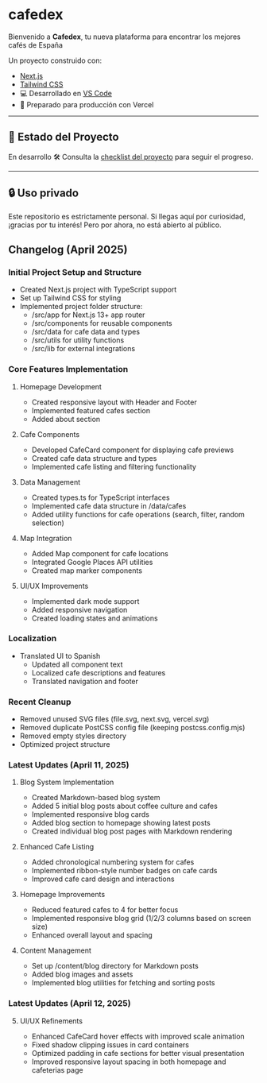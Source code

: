 # cafedex

Bienvenido a **Cafedex**, tu nueva plataforma para encontrar los mejores cafés de España

Un proyecto construido con:

- [Next.js](https://nextjs.org/)
- [Tailwind CSS](https://tailwindcss.com/)
- 💻 Desarrollado en [VS Code](https://code.visualstudio.com/)
- 🚀 Preparado para producción con Vercel

---

## 🚧 Estado del Proyecto

En desarrollo 🛠️
Consulta la [checklist del proyecto](#) para seguir el progreso.

---

## 🔒 Uso privado

Este repositorio es estrictamente personal. Si llegas aquí por curiosidad, ¡gracias por tu interés! Pero por ahora, no está abierto al público.

## Changelog (April 2025)

### Initial Project Setup and Structure

- Created Next.js project with TypeScript support
- Set up Tailwind CSS for styling
- Implemented project folder structure:
  - /src/app for Next.js 13+ app router
  - /src/components for reusable components
  - /src/data for cafe data and types
  - /src/utils for utility functions
  - /src/lib for external integrations

### Core Features Implementation

1. Homepage Development

   - Created responsive layout with Header and Footer
   - Implemented featured cafes section
   - Added about section

2. Cafe Components

   - Developed CafeCard component for displaying cafe previews
   - Created cafe data structure and types
   - Implemented cafe listing and filtering functionality

3. Data Management

   - Created types.ts for TypeScript interfaces
   - Implemented cafe data structure in /data/cafes
   - Added utility functions for cafe operations (search, filter, random selection)

4. Map Integration

   - Added Map component for cafe locations
   - Integrated Google Places API utilities
   - Created map marker components

5. UI/UX Improvements
   - Implemented dark mode support
   - Added responsive navigation
   - Created loading states and animations

### Localization

- Translated UI to Spanish
  - Updated all component text
  - Localized cafe descriptions and features
  - Translated navigation and footer

### Recent Cleanup

- Removed unused SVG files (file.svg, next.svg, vercel.svg)
- Removed duplicate PostCSS config file (keeping postcss.config.mjs)
- Removed empty styles directory
- Optimized project structure

### Latest Updates (April 11, 2025)

1. Blog System Implementation

   - Created Markdown-based blog system
   - Added 5 initial blog posts about coffee culture and cafes
   - Implemented responsive blog cards
   - Added blog section to homepage showing latest posts
   - Created individual blog post pages with Markdown rendering

2. Enhanced Cafe Listing

   - Added chronological numbering system for cafes
   - Implemented ribbon-style number badges on cafe cards
   - Improved cafe card design and interactions

3. Homepage Improvements

   - Reduced featured cafes to 4 for better focus
   - Implemented responsive blog grid (1/2/3 columns based on screen size)
   - Enhanced overall layout and spacing

4. Content Management
   - Set up /content/blog directory for Markdown posts
   - Added blog images and assets
   - Implemented blog utilities for fetching and sorting posts

### Latest Updates (April 12, 2025)

5. UI/UX Refinements

   - Enhanced CafeCard hover effects with improved scale animation
   - Fixed shadow clipping issues in card containers
   - Optimized padding in cafe sections for better visual presentation
   - Improved responsive layout spacing in both homepage and cafeterias page
